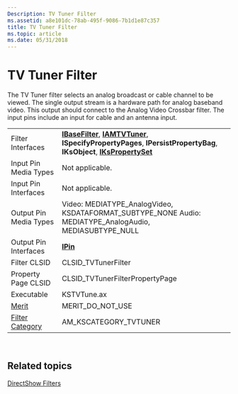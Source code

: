 ```yaml
---
Description: TV Tuner Filter
ms.assetid: a8e101dc-78ab-495f-9086-7b1d1e87c357
title: TV Tuner Filter
ms.topic: article
ms.date: 05/31/2018
---
```


# TV Tuner Filter

The TV Tuner filter selects an analog broadcast or cable channel to be viewed. The single output stream is a hardware path for analog baseband video. This output should connect to the Analog Video Crossbar filter. The input pins include an input for cable and an antenna input.



|                                          |                                                                                                                                                                                   |
|------------------------------------------|-----------------------------------------------------------------------------------------------------------------------------------------------------------------------------------|
| Filter Interfaces                        | [**IBaseFilter**](/windows/desktop/api/Strmif/nn-strmif-ibasefilter), [**IAMTVTuner**](/windows/desktop/api/Strmif/nn-strmif-iamtvtuner), **ISpecifyPropertyPages**, **IPersistPropertyBag**, **IKsObject**, [**IKsPropertySet**](ikspropertyset.md) |
| Input Pin Media Types                    | Not applicable.                                                                                                                                                                   |
| Input Pin Interfaces                     | Not applicable.                                                                                                                                                                   |
| Output Pin Media Types                   | Video: MEDIATYPE\_AnalogVideo, KSDATAFORMAT\_SUBTYPE\_NONE Audio: MEDIATYPE\_AnalogAudio, MEDIASUBTYPE\_NULL                                                                      |
| Output Pin Interfaces                    | [**IPin**](/windows/desktop/api/Strmif/nn-strmif-ipin)                                                                                                                                                              |
| Filter CLSID                             | CLSID\_TVTunerFilter                                                                                                                                                              |
| Property Page CLSID                      | CLSID\_TVTunerFilterPropertyPage                                                                                                                                                  |
| Executable                               | KSTVTune.ax                                                                                                                                                                       |
| [Merit](merit.md)                       | MERIT\_DO\_NOT\_USE                                                                                                                                                               |
| [Filter Category](filter-categories.md) | AM\_KSCATEGORY\_TVTUNER                                                                                                                                                           |



 

## Related topics

<dl> <dt>

[DirectShow Filters](directshow-filters.md)
</dt> </dl>

 

 



